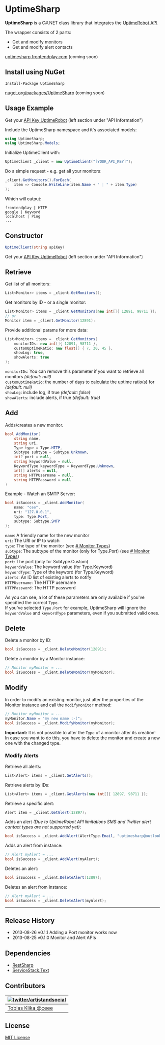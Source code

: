 # UptimeSharp

**UptimeSharp** is a C#.NET class library that integrates the [UptimeRobot API](http://http://www.uptimerobot.com/api.asp).

The wrapper consists of 2 parts:

- Get and modify monitors
- Get and modify alert contacts

[uptimesharp.frontendplay.com](http://uptimesharp.frontendplay.com/) (coming soon)

## Install using NuGet

```
Install-Package UptimeSharp
```

[nuget.org/packages/UptimeSharp](https://www.nuget.org/packages/UptimeSharp/) (coming soon)

## Usage Example

Get your [API Key UptimeRobot](http://uptimerobot.com/mySettings.asp) (left section under "API Information")

Include the UptimeSharp namespace and it's associated models:

```csharp
using UptimeSharp;
using UptimeSharp.Models;
```

Initialize UptimeClient with:

```csharp
UptimeClient _client = new UptimeClient("[YOUR_API_KEY]");
```

Do a simple request - e.g. get all your monitors:

```csharp
_client.GetMonitors().ForEach(
	item => Console.WriteLine(item.Name + " | " + item.Type)
);
```

Which will output:

    frontendplay | HTTP
    google | Keyword
    localhost | Ping
	...


## Constructor

```csharp
UptimeClient(string apiKey)
```

Get your [API Key UptimeRobot](http://uptimerobot.com/mySettings.asp) (left section under "API Information")


## Retrieve

Get list of all monitors:

```csharp
List<Monitor> items = _client.GetMonitors();
```

Get monitors by ID - or a single monitor:

```csharp
List<Monitor> items = _client.GetMonitors(new int[]{ 12891, 98711 });
// or
Monitor item = _client.GetMonitor(12891);
```

Provide additional params for more data:

```csharp
List<Monitor> items = _client.GetMonitors(
	monitorIDs: new int[]{ 12891, 98711 },
	customUptimeRatio: new float[] { 7, 30, 45 },
	showLog: true,
	showAlerts: true
);
```

`monitorIDs`: You can remove this parameter if you want to retrieve all monitors _(default: null)_
<br>
`customUptimeRatio`: the number of days to calculate the uptime ratio(s) for _(default: null)_
<br>
`showLog`: include log, if true _(default: false)_
<br>
`showAlerts`: include alerts, if true _(default: true)_
<br>


## Add

Adds/creates a new monitor.

```csharp
bool AddMonitor(
	string name, 
	string uri, 
	Type type = Type.HTTP, 
	Subtype subtype = Subtype.Unknown,
    int? port = null, 
	string keywordValue = null, 
	KeywordType keywordType = KeywordType.Unknown,
    int[] alerts = null, 
	string HTTPUsername = null,
	string HTTPPassword = null
)
```

Example - Watch an SMTP Server:

```csharp
bool isSuccess = _client.AddMonitor(
	name: "cee",
	uri: "127.0.0.1",
	type: Type.Port,
	subtype: Subtype.SMTP
);
```

`name`: A friendly name for the new monitor
<br>
`uri`: The URI or IP to watch
<br>
`type`: The type of the monitor (see [# Monitor Types](#monitor-types))
<br>
`subtype`: The subtype of the monitor (only for Type.Port) (see [# Monitor Types](#monitor-types))
<br>
`port`: The port (only for Subtype.Custom)
<br>
`keywordValue`: The keyword value (for Type.Keyword)
<br>
`keywordType`: Type of the keyword (for Type.Keyword)
<br>
`alerts`: An ID list of existing alerts to notify
<br>
`HTTPUsername`: The HTTP username
<br>
`HTTPPassword`: The HTTP password

As you can see, a lot of these parameters are only available if you've specified the correct `Type`.
<br>
If you've selected `Type.Port` for example, UptimeSharp will ignore the `keywordValue` and `keywordType` parameters, even if you submitted valid ones.


## Delete

Delete a monitor by ID:

```csharp
bool isSuccess = _client.DeleteMonitor(12891);
```

Delete a monitor by a Monitor instance:

```csharp
// Monitor myMonitor = ...
bool isSuccess = _client.DeleteMonitor(myMonitor);
```


## Modify

In order to modify an existing monitor, just alter the properties of the Monitor instance and call the `ModifyMonitor` method:

```csharp
// Monitor myMonitor = ...
myMonitor.Name = "my new name :-)";
bool isSuccess = _client.ModifyMonitor(myMonitor);
```

**Important:** It is not possible to alter the `Type` of a monitor after its creation! In case you want to do this, you have to delete the monitor and create a new one with the changed type.

### Modify Alerts

Retrieve all alerts:

```csharp
List<Alert> items = _client.GetAlerts();
```

Retrieve alerts by IDs:

```csharp
List<Alert> items = _client.GetAlerts(new int[]{ 12897, 98711 });
```

Retrieve a specific alert:

```csharp
Alert item = _client.GetAlert(12897);
```

Adds an alert _(Due to UptimeRobot API limitations SMS and Twitter alert contact types are not supported yet)_:

```csharp
bool isSuccess = _client.AddAlert(AlertType.Email, "uptimesharp@outlook.com");
```

Adds an alert from instance:

```csharp
// Alert myAlert = ...
bool isSuccess = _client.AddAlert(myAlert);
```

Deletes an alert:

```csharp
bool isSuccess = _client.DeleteAlert(12897);
```

Deletes an alert from instance:

```csharp
// Alert myAlert = ...
bool isSuccess = _client.DeleteAlert(myAlert);
```

---

## Release History

- 2013-08-26 v0.1.1 Adding a Port monitor works now
- 2013-08-25 v0.1.0 Monitor and Alert APIs

## Dependencies

- [RestSharp](http://restsharp.org/)
- [ServiceStack.Text](https://github.com/ServiceStack/ServiceStack.Text)

## Contributors
| [![twitter/artistandsocial](http://gravatar.com/avatar/9c61b1f4307425f12f05d3adb930ba66?s=70)](http://twitter.com/artistandsocial "Follow @artistandsocial on Twitter") |
|---|
| [Tobias Klika @ceee](https://github.com/ceee) |

## License

[MIT License](https://github.com/ceee/UptimeSharp/blob/master/LICENSE-MIT)
